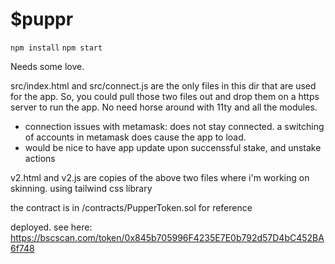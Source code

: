 # $puppr 

`npm install`
`npm start`


Needs some love.
 

src/index.html and src/connect.js are the only files in this dir that are used for the app. So, you could pull those two files out and drop them on a https server to run the app. No need horse around with 11ty and all the modules. 


- connection issues with metamask: does not stay connected. a switching of accounts in metamask does cause the app to load.
- would be nice to have app update upon succenssful stake, and unstake actions


v2.html and v2.js are copies of the above two files where i'm working on skinning. using tailwind css library


the contract is in /contracts/PupperToken.sol for reference

deployed. see here: https://bscscan.com/token/0x845b705996F4235E7E0b792d57D4bC452BA6f748